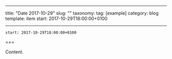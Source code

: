 
---
title: "Date 2017-10-29"
slug: ""
taxonomy:
tag: [example]
category: blog
template: item
start: 2017-10-29T18:00:00+0100

---

``start: 2017-10-29T18:00:00+0100``

===

Content.
